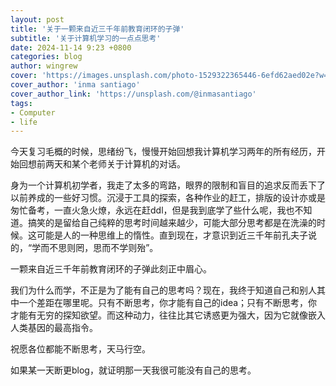 ```yaml
---
layout: post
title: '关于一颗来自近三千年前教育闭环的子弹'
subtitle: '关于计算机学习的一点点思考'
date: 2024-11-14 9:23 +0800
categories: blog
author: wingrew
cover: 'https://images.unsplash.com/photo-1529322365446-6efd62aed02e?w=1600&q=900'
cover_author: 'inma santiago'
cover_author_link: 'https://unsplash.com/@inmasantiago'
tags: 
- Computer 
- life
---
```


今天复习毛概的时候，思绪纷飞，慢慢开始回想我计算机学习两年的所有经历，开始回想前两天和某个老师关于计算机的对话。

身为一个计算机初学者，我走了太多的弯路，眼界的限制和盲目的追求反而丢下了以前养成的一些好习惯。沉浸于工具的探索，各种作业的赶工，排版的设计亦或是匆忙备考，一直火急火燎，永远在赶ddl，但是我到底学了些什么呢，我也不知道。搞笑的是留给自己纯粹的思考时间越来越少，可能大部分思考都是在洗澡的时候。这可能是人的一种思维上的惰性。直到现在，才意识到近三千年前孔夫子说的，“学而不思则罔，思而不学则殆”。

一颗来自近三千年前教育闭环的子弹此刻正中眉心。

我们为什么而学，不正是为了能有自己的思考吗？现在，我终于知道自己和别人其中一个差距在哪里呢。只有不断思考，你才能有自己的idea；只有不断思考，你才能有无穷的探知欲望。而这种动力，往往比其它诱惑更为强大，因为它就像嵌入人类基因的最高指令。

祝愿各位都能不断思考，天马行空。

如果某一天断更blog，就证明那一天我很可能没有自己的思考。